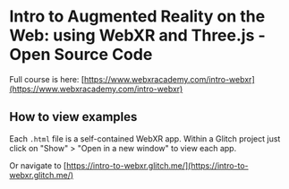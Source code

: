 Intro to Augmented Reality on the Web: using WebXR and Three.js - Open Source Code
=================

Full course is here: [https://www.webxracademy.com/intro-webxr](https://www.webxracademy.com/intro-webxr)

## How to view examples


Each `.html` file is a self-contained WebXR app. Within a Glitch project just click on "Show" > "Open in a new window" to view each app.

Or navigate to [https://intro-to-webxr.glitch.me/](https://intro-to-webxr.glitch.me/)
